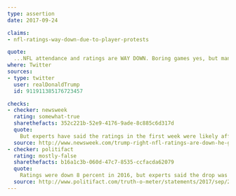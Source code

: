 ```yaml
---
type: assertion
date: 2017-09-24

claims:
- nfl-ratings-way-down-due-to-player-protests

quote:
  ...NFL attendance and ratings are WAY DOWN. Boring games yes, but many stay away because they love our country. League should back U.S.
where: Twitter
sources:
- type: twitter
  user: realDonaldTrump
  id: 911911385176723457

checks:
- checker: newsweek
  rating: somewhat-true
  sharethefacts: 352c221b-52e9-4176-9ade-8c885c6d317d
  quote:
    But experts have said the ratings in the first week were likely affected by massive hurricanes that the struck the country. It's also very early in the season and—importantly—if ratings are actually down and stay that way, it's likely more a sign of the changing media landscape rather than fans tuning out because of protests.
  source: http://www.newsweek.com/trump-right-nfl-ratings-are-down-he-gets-reasons-wrong-670184
- checker: politifact
  rating: mostly-false
  sharethefacts: b16a1c3b-060d-47c7-8535-ccfacda62079
  quote:
    Ratings were down 8 percent in 2016, but experts said the drop was modest and in line with general ratings for the sports industry... As for political motivation, there’s little evidence to suggest people are boycotting the NFL. Most of the professional sports franchises are dealing with declines in popularity.
  source: http://www.politifact.com/truth-o-meter/statements/2017/sep/24/donald-trump/trumps-mostly-false-claim-nfl-ratings-are-way-down/
---
```

